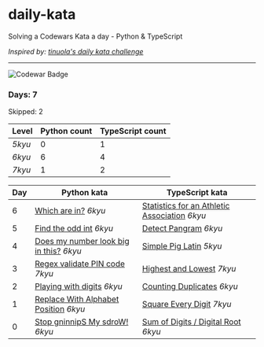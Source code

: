 # daily-kata

Solving a Codewars Kata a day - Python &amp; TypeScript

_Inspired by: [tinuola's daily kata challenge](https://github.com/tinuola/daily-kata-too)_

---

![Codewar Badge](https://www.codewars.com/users/tomasz-jankowski/badges/large)


### Days: 7
Skipped: 2

| Level  | Python count | TypeScript count |
|--------|--------------|------------------|
| _5kyu_ | 0            | 1                |
| _6kyu_ | 6            | 4                |
| _7kyu_ | 1            | 2                |


| Day | Python kata                                                                                                                     | TypeScript kata                                                                                                                        |
|-----|---------------------------------------------------------------------------------------------------------------------------------|----------------------------------------------------------------------------------------------------------------------------------------|
| 6   | [Which are in?](https://github.com/tomasz-jankowski/daily-kata/blob/main/python/which-in-list.py) _6kyu_                        | [Statistics for an Athletic Association](https://github.com/tomasz-jankowski/daily-kata/blob/main/typescript/athletic-stats.ts) _6kyu_ |
| 5   | [Find the odd int](https://github.com/tomasz-jankowski/daily-kata/blob/main/python/find-odd.py) _6kyu_                          | [Detect Pangram](https://github.com/tomasz-jankowski/daily-kata/blob/main/typescript/detect-pangram.ts) _6kyu_                         |
| 4   | [Does my number look big in this?](https://github.com/tomasz-jankowski/daily-kata/blob/main/python/narcisstic-number.py) _6kyu_ | [Simple Pig Latin](https://github.com/tomasz-jankowski/daily-kata/blob/main/typescript/simple-pig-latin.ts) _5kyu_                     |
| 3   | [Regex validate PIN code](https://github.com/tomasz-jankowski/daily-kata/blob/main/python/regex-validate-pin.py) _7kyu_         | [Highest and Lowest](https://github.com/tomasz-jankowski/daily-kata/blob/main/typescript/highest-and-lowest.ts) _7kyu_                 |
| 2   | [Playing with digits](https://github.com/tomasz-jankowski/daily-kata/blob/main/python/playing-with-digits.py) _6kyu_            | [Counting Duplicates](https://github.com/tomasz-jankowski/daily-kata/blob/main/typescript/counting-duplicates.ts) _6kyu_               |
| 1   | [Replace With Alphabet Position](https://github.com/tomasz-jankowski/daily-kata/blob/main/python/alphabet-position.py) _6kyu_   | [Square Every Digit](https://github.com/tomasz-jankowski/daily-kata/blob/main/typescript/square-every-digit.ts) _7kyu_                 |
| 0   | [Stop gninnipS My sdroW!](https://github.com/tomasz-jankowski/daily-kata/blob/main/python/spin-words.py) _6kyu_                 | [Sum of Digits / Digital Root](https://github.com/tomasz-jankowski/daily-kata/blob/main/typescript/digital-root.ts) _6kyu_             |
